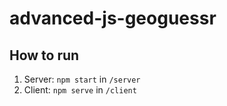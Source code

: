 # advanced-js-geoguessr

## How to run

1. Server: `npm start` in `/server`
2. Client: `npm serve` in `/client`
